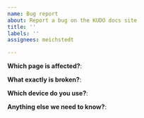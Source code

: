 ```yaml
---
name: Bug report
about: Report a bug on the KUDO docs site
title: ''
labels: ''
assignees: meichstedt

---
```


<!-- Please use this template while reporting a docs bug and provide the device used to read the docs,  and a link to the site that's broken plus, if useful, a screenshot. Thanks!
-->


**Which page is affected?**:

**What exactly is broken?**:

**Which device do you use?**:

**Anything else we need to know?**:
